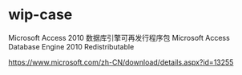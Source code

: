 # wip-case

Microsoft Access 2010 数据库引擎可再发行程序包
Microsoft Access Database Engine 2010 Redistributable

https://www.microsoft.com/zh-CN/download/details.aspx?id=13255